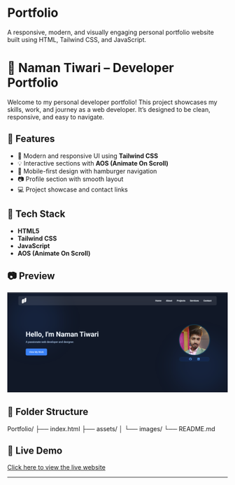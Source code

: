 # Portfolio
A responsive, modern, and visually engaging personal portfolio website built using HTML, Tailwind CSS, and JavaScript.
# 💼 Naman Tiwari – Developer Portfolio

Welcome to my personal developer portfolio! This project showcases my skills, work, and journey as a web developer. It’s designed to be clean, responsive, and easy to navigate.

## 🌟 Features

- 🎨 Modern and responsive UI using **Tailwind CSS**
- 💡 Interactive sections with **AOS (Animate On Scroll)**
- 📱 Mobile-first design with hamburger navigation
- 📷 Profile section with smooth layout
- 💻 Project showcase and contact links

## 🚀 Tech Stack

- **HTML5**
- **Tailwind CSS**
- **JavaScript**
- **AOS (Animate On Scroll)**

## 📷 Preview

![Portfolio Screenshot](/assets/Screenshot%20(241).png)

## 📁 Folder Structure
Portfolio/
├── index.html 
├── assets/
│       └── images/
└── README.md

## 🔗 Live Demo

[Click here to view the live website](#) <!-- Replace # with your live link when hosted -->

---
